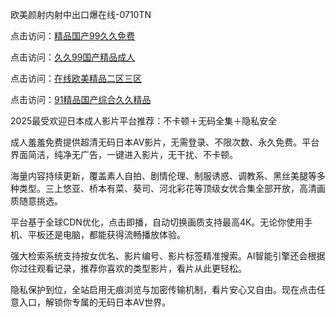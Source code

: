 欧美颜射内射中出口爆在线-0710TN

点击访问：<a href="https://heiliaoll4qsx.pages.dev">精品国产99久久免费</a>

点击访问：<a href="https://heiliaoga6s9v.pages.dev">久久99国产精品成人</a>

点击访问：<a href="https://heiliaoe8ajia.pages.dev">在线欧美精品二区三区</a>

点击访问：<a href="https://heiliaoxqkkct.pages.dev">91精品国产综合久久精品</a>

2025最受欢迎日本成人影片平台推荐：不卡顿＋无码全集＋隐私安全

成人羞羞免费提供超清无码日本AV影片，无需登录、不限次数、永久免费。平台界面简洁，纯净无广告，一键进入影片，无干扰、不卡顿。

海量内容持续更新，覆盖素人自拍、剧情伦理、制服诱惑、调教系、黑丝美腿等多种类型。三上悠亚、桥本有菜、葵司、河北彩花等顶级女优合集全部开放，高清画质随意挑选。

平台基于全球CDN优化，点击即播，自动切换画质支持最高4K。无论你使用手机、平板还是电脑，都能获得流畅播放体验。

强大检索系统支持按女优名、影片编号、影片标签精准搜索。AI智能引擎还会根据你过往观看记录，推荐你喜欢的类型影片，看片从此更轻松。

隐私保护到位，全站启用无痕浏览与加密传输机制，看片安心又自由。现在点击任意入口，解锁你专属的无码日本AV世界。

<span style="display:none;">[Canonical link]  (  ）</span> 
